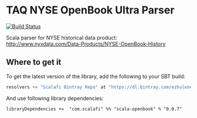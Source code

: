 # TAQ NYSE OpenBook Ultra Parser

[![Build Status](https://travis-ci.org/ezhulenev/scala-openbook.svg?branch=master)](https://travis-ci.org/ezhulenev/scala-openbook)

Scala parser for NYSE historical data product: http://www.nyxdata.com/Data-Products/NYSE-OpenBook-History

## Where to get it

To get the latest version of the library, add the following to your SBT build:

``` scala
resolvers += "Scalafi Bintray Repo" at "https://dl.bintray.com/ezhulenev/releases"
```

And use following library dependencies:

```
libraryDependencies +=  "com.scalafi" %% "scala-openbook" % "0.0.7"
```
